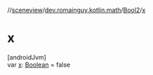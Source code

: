 //[sceneview](../../../index.md)/[dev.romainguy.kotlin.math](../index.md)/[Bool2](index.md)/[x](x.md)

# x

[androidJvm]\
var [x](x.md): [Boolean](https://kotlinlang.org/api/latest/jvm/stdlib/kotlin/-boolean/index.html) = false
